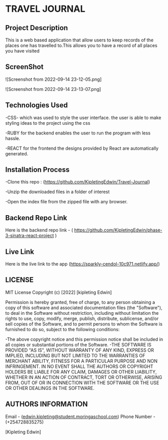 #   TRAVEL JOURNAL



## Project Description
This is a web based application that allow users to keep records of the places one has travelled to.This allows you to have a record of all places you have visited



## ScreenShot


![Screenshot from 2022-09-14 23-12-05.png]


![Screenshot from 2022-09-14 23-13-07.png]

##  Technologies Used

-CSS- which was used to style the user interface. the user is able to make styling ideas to the project using the css

-RUBY for the backend enables the user to run the program with less hassle.

-REACT for the frontend the designs provided by React are automatically generated.



## Installation Process

-Clone this repo : (https://github.com/KipletingEdwin/Travel-Journal)

-Unzip the downloaded files in a folder of interest

-Open the index file from the zipped file with any browser.


## Backend Repo Link

Here is the backend repo link - ( https://github.com/KipletingEdwin/phase-3-sinatra-react-project )



##  Live Link

Here is the live link to the app  (https://sparkly-cendol-10c971.netlify.app/)


##  LICENSE 

MIT License Copyright (c) [2022] [kipleting Edwin]

Permission is hereby granted, free of charge, to any person obtaining a copy of this software and associated documentation files (the "Software"), to deal in the Software without restriction, including without limitation the rights to use, copy, modify, merge, publish, distribute, sublicense, and/or sell copies of the Software, and to permit persons to whom the Software is furnished to do so, subject to the following conditions:

-The above copyright notice and this permission notice shall be included in all copies or substantial portions of the Software. -THE SOFTWARE IS PROVIDED "AS IS", WITHOUT WARRANTY OF ANY KIND, EXPRESS OR IMPLIED, INCLUDING BUT NOT LIMITED TO THE WARRANTIES OF MERCHANT ABILITY, FITNESS FOR A PARTICULAR PURPOSE AND NON INFRINGEMENT. IN NO EVENT SHALL THE AUTHORS OR COPYRIGHT HOLDERS BE LIABLE FOR ANY CLAIM, DAMAGES OR OTHER LIABILITY, WHETHER IN AN ACTION OF CONTRACT, TORT OR OTHERWISE, ARISING FROM, OUT OF OR IN CONNECTION WITH THE SOFTWARE OR THE USE OR OTHER DEALINGS IN THE SOFTWARE.


## AUTHORS INFORMATION 

Email - (edwin.kipleting@student.moringaschool.com)
Phone Number - (+254728835275)

[Kipleting Edwin]





